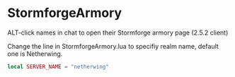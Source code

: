# StormforgeArmory
ALT-click names in chat to open their Stormforge armory page (2.5.2 client)

Change the line in StormforgeArmory.lua to specifiy realm name, default one is Netherwing.
```lua
local SERVER_NAME = "netherwing"
